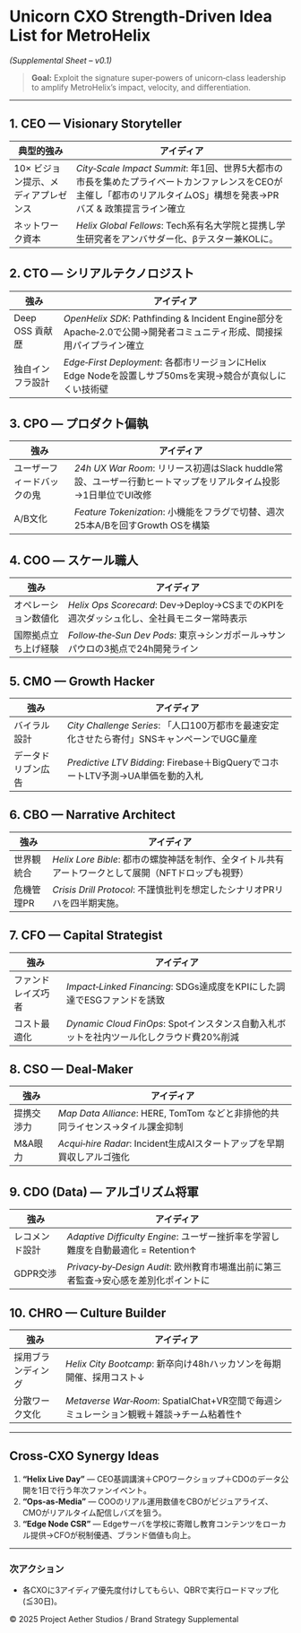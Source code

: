 # Unicorn CXO Strength‑Driven Idea List for **MetroHelix**

_(Supplemental Sheet – v0.1)_

> **Goal:** Exploit the signature super‑powers of unicorn‑class leadership to amplify MetroHelix’s impact, velocity, and differentiation.

---

## 1. CEO — Visionary Storyteller

| 典型的強み                           | アイディア                                                                                                                                                        |
| ------------------------------------ | ----------------------------------------------------------------------------------------------------------------------------------------------------------------- |
| 10× ビジョン提示、メディアプレゼンス | _City‑Scale Impact Summit_: 年1回、世界5大都市の市長を集めたプライベートカンファレンスをCEOが主催し「都市のリアルタイムOS」構想を発表→PRバズ & 政策提言ライン確立 |
| ネットワーク資本                     | _Helix Global Fellows_: Tech系有名大学院と提携し学生研究者をアンバサダー化、βテスター兼KOLに。                                                                    |

## 2. CTO — シリアルテクノロジスト

| 強み             | アイディア                                                                                                            |
| ---------------- | --------------------------------------------------------------------------------------------------------------------- |
| Deep OSS 貢献歴  | _OpenHelix SDK_: Pathfinding & Incident Engine部分をApache‑2.0で公開→開発者コミュニティ形成、間接採用パイプライン確立 |
| 独自インフラ設計 | _Edge‑First Deployment_: 各都市リージョンにHelix Edge Nodeを設置しサブ50msを実現→競合が真似しにくい技術壁             |

## 3. CPO — プロダクト偏執

| 強み                       | アイディア                                                                                                    |
| -------------------------- | ------------------------------------------------------------------------------------------------------------- |
| ユーザーフィードバックの鬼 | _24h UX War Room_: リリース初週はSlack huddle常設、ユーザー行動ヒートマップをリアルタイム投影→1日単位でUI改修 |
| A/B文化                    | _Feature Tokenization_: 小機能をフラグで切替、週次25本A/Bを回すGrowth OSを構築                                |

## 4. COO — スケール職人

| 強み                 | アイディア                                                                              |
| -------------------- | --------------------------------------------------------------------------------------- |
| オペレーション数値化 | _Helix Ops Scorecard_: Dev→Deploy→CSまでのKPIを週次ダッシュ化し、全社員モニター常時表示 |
| 国際拠点立ち上げ経験 | _Follow‑the‑Sun Dev Pods_: 東京→シンガポール→サンパウロの3拠点で24h開発ライン           |

## 5. CMO — Growth Hacker

| 強み               | アイディア                                                                                 |
| ------------------ | ------------------------------------------------------------------------------------------ |
| バイラル設計       | _City Challenge Series_: 「人口100万都市を最速安定化させたら寄付」SNSキャンペーンでUGC量産 |
| データドリブン広告 | _Predictive LTV Bidding_: Firebase＋BigQueryでコホートLTV予測→UA単価を動的入札             |

## 6. CBO — Narrative Architect

| 強み       | アイディア                                                                                          |
| ---------- | --------------------------------------------------------------------------------------------------- |
| 世界観統合 | _Helix Lore Bible_: 都市の螺旋神話を制作、全タイトル共有アートワークとして展開（NFTドロップも視野） |
| 危機管理PR | _Crisis Drill Protocol_: 不謹慎批判を想定したシナリオPRリハを四半期実施。                           |

## 7. CFO — Capital Strategist

| 強み               | アイディア                                                                              |
| ------------------ | --------------------------------------------------------------------------------------- |
| ファンドレイズ巧者 | _Impact‑Linked Financing_: SDGs達成度をKPIにした調達でESGファンドを誘致                 |
| コスト最適化       | _Dynamic Cloud FinOps_: Spotインスタンス自動入札ボットを社内ツール化しクラウド費20%削減 |

## 8. CSO — Deal‑Maker

| 強み       | アイディア                                                                    |
| ---------- | ----------------------------------------------------------------------------- |
| 提携交渉力 | _Map Data Alliance_: HERE, TomTom などと非排他的共同ライセンス→タイル課金抑制 |
| M\&A眼力   | _Acqui‑hire Radar_: Incident生成AIスタートアップを早期買収しアルゴ強化        |

## 9. CDO (Data) — アルゴリズム将軍

| 強み           | アイディア                                                                         |
| -------------- | ---------------------------------------------------------------------------------- |
| レコメンド設計 | _Adaptive Difficulty Engine_: ユーザー挫折率を学習し難度を自動最適化 = Retention↑  |
| GDPR交渉       | _Privacy‑by‑Design Audit_: 欧州教育市場進出前に第三者監査→安心感を差別化ポイントに |

## 10. CHRO — Culture Builder

| 強み               | アイディア                                                                             |
| ------------------ | -------------------------------------------------------------------------------------- |
| 採用ブランディング | _Helix City Bootcamp_: 新卒向け48hハッカソンを毎期開催、採用コスト↓                    |
| 分散ワーク文化     | _Metaverse War‑Room_: SpatialChat+VR空間で毎週シミュレーション観戦＋雑談→チーム粘着性↑ |

---

## Cross‑CXO Synergy Ideas

1. **“Helix Live Day”** — CEO基調講演＋CPOワークショップ＋CDOのデータ公開を1日で行う年次ファンイベント。
2. **“Ops‑as‑Media”** — COOのリアル運用数値をCBOがビジュアライズ、CMOがリアルタイム配信しバズを狙う。
3. **“Edge Node CSR”** — Edgeサーバを学校に寄贈し教育コンテンツをローカル提供→CFOが税制優遇、ブランド価値も向上。

---

### 次アクション

- 各CXOに3アイディア優先度付けしてもらい、QBRで実行ロードマップ化 (≦30日)。

© 2025 Project Aether Studios / Brand Strategy Supplemental
